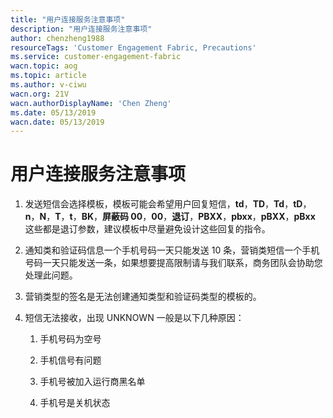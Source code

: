 ```yaml
---
title: "用户连接服务注意事项"
description: "用户连接服务注意事项"
author: chenzheng1988
resourceTags: 'Customer Engagement Fabric, Precautions'
ms.service: customer-engagement-fabric
wacn.topic: aog
ms.topic: article
ms.author: v-ciwu
wacn.org: 21V
wacn.authorDisplayName: 'Chen Zheng'
ms.date: 05/13/2019
wacn.date: 05/13/2019
---
```


# 用户连接服务注意事项

1. 发送短信会选择模板，模板可能会希望用户回复短信，**td**，**TD**，**Td**，**tD**，**n**，**N**，**T**，**t**，**BK**，**屏蔽码 00**，**00**，**退订**，**PBXX**，**pbxx**，**pBXX**，**pBxx** 这些都是退订参数，建议模板中尽量避免设计这些回复的指令。

2. 通知类和验证码信息一个手机号码一天只能发送 10 条，营销类短信一个手机号码一天只能发送一条，如果想要提高限制请与我们联系，商务团队会协助您处理此问题。

3. 营销类型的签名是无法创建通知类型和验证码类型的模板的。

4. 短信无法接收，出现 UNKNOWN 一般是以下几种原因：

    1. 手机号码为空号

    2. 手机信号有问题

    3. 手机号被加入运行商黑名单

    4. 手机号是关机状态